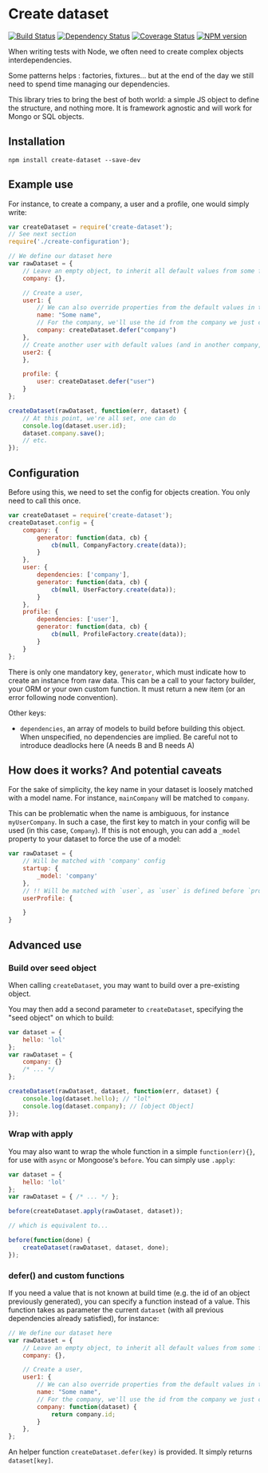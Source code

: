 # Create dataset
[![Build Status](https://travis-ci.org/AnyFetch/create-dataset.png?branch=master)](https://travis-ci.org/AnyFetch/create-dataset)
[![Dependency Status](https://gemnasium.com/AnyFetch/create-dataset.png)](https://gemnasium.com/AnyFetch/create-dataset)
[![Coverage Status](https://coveralls.io/repos/AnyFetch/create-dataset/badge.png?branch=master)](https://coveralls.io/r/AnyFetch/create-dataset?branch=master)
[![NPM version](https://badge.fury.io/js/create-dataset.png)](http://badge.fury.io/js/create-dataset)

When writing tests with Node, we often need to create complex objects interdependencies.

Some patterns helps : factories, fixtures... but at the end of the day we still need to spend time managing our dependencies.

This library tries to bring the best of both world: a simple JS object to define the structure, and nothing more. It is framework agnostic and will work for Mongo or SQL objects.

## Installation
```
npm install create-dataset --save-dev
```

## Example use
For instance, to create a company, a user and a profile, one would simply write:

```js
var createDataset = require('create-dataset');
// See next section
require('./create-configuration');

// We define our dataset here
var rawDataset = {
    // Leave an empty object, to inherit all default values from some factory
    company: {},

    // Create a user, 
    user1: {
        // We can also override properties from the default values in the factory
        name: "Some name",
        // For the company, we'll use the id from the company we just created
        company: createDataset.defer("company")
    },
    // Create another user with default values (and in another company, 
    user2: {
    },

    profile: {
        user: createDataset.defer("user")
    }
};

createDataset(rawDataset, function(err, dataset) {
    // At this point, we're all set, one can do
    console.log(dataset.user.id);
    dataset.company.save();
    // etc.
});
```

## Configuration
Before using this, we need to set the config for objects creation.
You only need to call this once.

```js
var createDataset = require('create-dataset');
createDataset.config = {
    company: {
        generator: function(data, cb) {
            cb(null, CompanyFactory.create(data));
        }
    },
    user: {
        dependencies: ['company'],
        generator: function(data, cb) {
            cb(null, UserFactory.create(data));
        }
    },
    profile: {
        dependencies: ['user'],
        generator: function(data, cb) {
            cb(null, ProfileFactory.create(data));
        }
    }
};
```

There is only one mandatory key, `generator`, which must indicate how to create an instance from raw data. This can be a call to your factory builder, your ORM or your own custom function. It must return a new item (or an error following node convention).

Other keys:

* `dependencies`, an array of models to build before building this object. When unspecified, no dependencies are implied. Be careful not to introduce deadlocks here (A needs B and B needs A)

## How does it works? And potential caveats
For the sake of simplicity, the key name in your dataset is loosely matched with a model name. For instance, `mainCompany` will be matched to `company`.

This can be problematic when the name is ambiguous, for instance `myUserCompany`. In such a case, the first key to match in your config will be used (in this case, `Company`).
If this is not enough, you can add a `_model` property to your dataset to force the use of a model:

```js
var rawDataset = {
    // Will be matched with 'company' config
    startup: {
        _model: 'company'
    },
    // !! Will be matched with `user`, as `user` is defined before `profile` in createDataset.config
    userProfile: {

    }
}
```

## Advanced use
### Build over seed object
When calling `createDataset`, you may want to build over a pre-existing object.

You may then add a second parameter to `createDataset`, specifying the "seed object" on which to build:

```js
var dataset = {
    hello: 'lol'
};
var rawDataset = {
    company: {}
    /* ... */
};

createDataset(rawDataset, dataset, function(err, dataset) {
    console.log(dataset.hello); // "lol"
    console.log(dataset.company); // [object Object]
});
```

### Wrap with apply
You may also want to wrap the whole function in a simple `function(err){}`, for use with `async` or Mongoose's `before`. You can simply use `.apply`:

```js
var dataset = {
    hello: 'lol'
};
var rawDataset = { /* ... */ };

before(createDataset.apply(rawDataset, dataset));

// which is equivalent to...

before(function(done) {
    createDataset(rawDataset, dataset, done);
});
```

### defer() and custom functions
If you need a value that is not known at build time (e.g. the id of an object previously generated), you can specify a function instead of a value. This function takes as parameter the current `dataset` (with all previous dependencies already satisfied), for instance:

```js
// We define our dataset here
var rawDataset = {
    // Leave an empty object, to inherit all default values from some factory
    company: {},

    // Create a user, 
    user1: {
        // We can also override properties from the default values in the factory
        name: "Some name",
        // For the company, we'll use the id from the company we just created
        company: function(dataset) {
            return company.id;
        }
    },
};
```

An helper function `createDataset.defer(key)` is provided. It simply returns `dataset[key]`.
